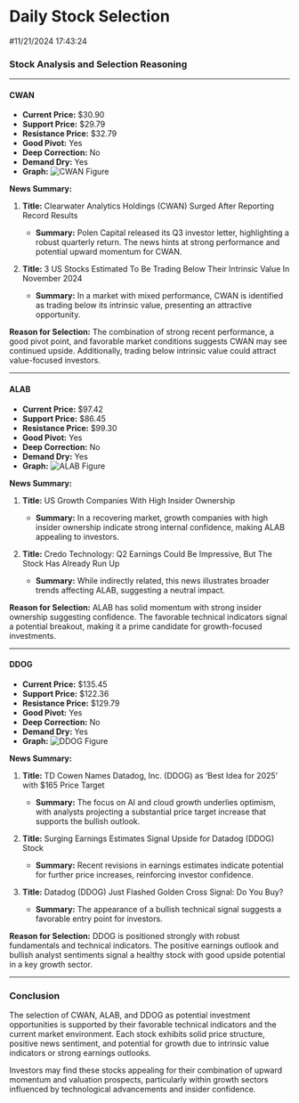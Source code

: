 # Daily Stock Selection
 #11/21/2024 17:43:24

### Stock Analysis and Selection Reasoning

---

#### **CWAN**
- **Current Price:** $30.90
- **Support Price:** $29.79
- **Resistance Price:** $32.79
- **Good Pivot:** Yes
- **Deep Correction:** No
- **Demand Dry:** Yes
- **Graph:** ![CWAN Figure]( /home/sxu/cookstock/results/2024-11-21/CWAN.jpg)

**News Summary:**
1. **Title:** Clearwater Analytics Holdings (CWAN) Surged After Reporting Record Results  
   - **Summary:** Polen Capital released its Q3 investor letter, highlighting a robust quarterly return. The news hints at strong performance and potential upward momentum for CWAN.
   
2. **Title:** 3 US Stocks Estimated To Be Trading Below Their Intrinsic Value In November 2024  
   - **Summary:** In a market with mixed performance, CWAN is identified as trading below its intrinsic value, presenting an attractive opportunity. 

**Reason for Selection:** The combination of strong recent performance, a good pivot point, and favorable market conditions suggests CWAN may see continued upside. Additionally, trading below intrinsic value could attract value-focused investors.

---

#### **ALAB**
- **Current Price:** $97.42
- **Support Price:** $86.45
- **Resistance Price:** $99.30
- **Good Pivot:** Yes
- **Deep Correction:** No
- **Demand Dry:** Yes
- **Graph:** ![ALAB Figure]( /home/sxu/cookstock/results/2024-11-21/ALAB.jpg)

**News Summary:**
1. **Title:** US Growth Companies With High Insider Ownership  
   - **Summary:** In a recovering market, growth companies with high insider ownership indicate strong internal confidence, making ALAB appealing to investors.

2. **Title:** Credo Technology: Q2 Earnings Could Be Impressive, But The Stock Has Already Run Up  
   - **Summary:** While indirectly related, this news illustrates broader trends affecting ALAB, suggesting a neutral impact.

**Reason for Selection:** ALAB has solid momentum with strong insider ownership suggesting confidence. The favorable technical indicators signal a potential breakout, making it a prime candidate for growth-focused investments.

---

#### **DDOG**
- **Current Price:** $135.45
- **Support Price:** $122.36
- **Resistance Price:** $129.79
- **Good Pivot:** Yes
- **Deep Correction:** No
- **Demand Dry:** Yes
- **Graph:** ![DDOG Figure]( /home/sxu/cookstock/results/2024-11-21/DDOG.jpg)

**News Summary:**
1. **Title:** TD Cowen Names Datadog, Inc. (DDOG) as ‘Best Idea for 2025’ with $165 Price Target  
   - **Summary:** The focus on AI and cloud growth underlies optimism, with analysts projecting a substantial price target increase that supports the bullish outlook.

2. **Title:** Surging Earnings Estimates Signal Upside for Datadog (DDOG) Stock  
   - **Summary:** Recent revisions in earnings estimates indicate potential for further price increases, reinforcing investor confidence.

3. **Title:** Datadog (DDOG) Just Flashed Golden Cross Signal: Do You Buy?  
   - **Summary:** The appearance of a bullish technical signal suggests a favorable entry point for investors.

**Reason for Selection:** DDOG is positioned strongly with robust fundamentals and technical indicators. The positive earnings outlook and bullish analyst sentiments signal a healthy stock with good upside potential in a key growth sector.

---

### Conclusion
The selection of CWAN, ALAB, and DDOG as potential investment opportunities is supported by their favorable technical indicators and the current market environment. Each stock exhibits solid price structure, positive news sentiment, and potential for growth due to intrinsic value indicators or strong earnings outlooks. 

Investors may find these stocks appealing for their combination of upward momentum and valuation prospects, particularly within growth sectors influenced by technological advancements and insider confidence.